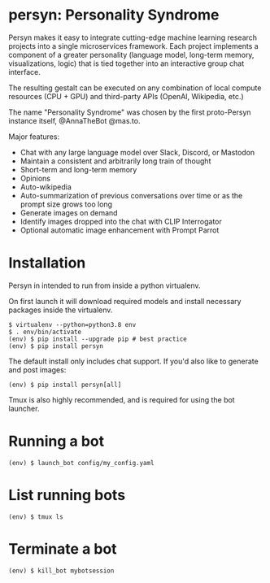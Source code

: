 # persyn: Personality Syndrome

Persyn makes it easy to integrate cutting-edge machine learning research projects into a single microservices framework. Each project implements a component of a greater personality (language model, long-term memory, visualizations, logic) that is tied together into an interactive group chat interface.

The resulting gestalt can be executed on any combination of local compute resources (CPU + GPU) and third-party APIs (OpenAI, Wikipedia, etc.)

The name "Personality Syndrome" was chosen by the first proto-Persyn instance itself, @AnnaTheBot @mas.to.

Major features:

  * Chat with any large language model over Slack, Discord, or Mastodon
  * Maintain a consistent and arbitrarily long train of thought
  * Short-term and long-term memory
  * Opinions
  * Auto-wikipedia
  * Auto-summarization of previous conversations over time or as the prompt size grows too long
  * Generate images on demand
  * Identify images dropped into the chat with CLIP Interrogator
  * Optional automatic image enhancement with Prompt Parrot

# Installation

Persyn in intended to run from inside a python virtualenv.

On first launch it will download required models and install necessary packages inside the virtualenv.

```
$ virtualenv --python=python3.8 env
$ . env/bin/activate
(env) $ pip install --upgrade pip # best practice
(env) $ pip install persyn
```

The default install only includes chat support. If you'd also like to generate and post images:

```
(env) $ pip install persyn[all]
```

Tmux is also highly recommended, and is required for using the bot launcher.

# Running a bot

```
(env) $ launch_bot config/my_config.yaml
```

# List running bots

```
(env) $ tmux ls
```

# Terminate a bot

```
(env) $ kill_bot mybotsession
```
